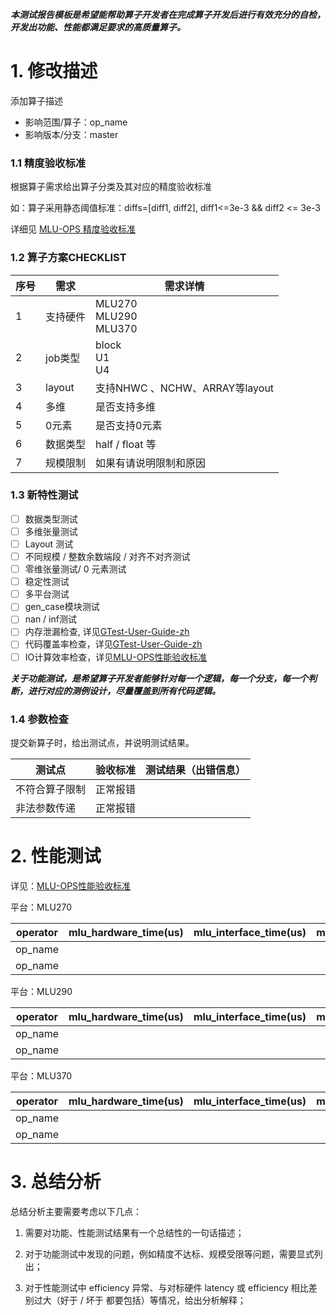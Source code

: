 **_本测试报告模板是希望能帮助算子开发者在完成算子开发后进行有效充分的自检，开发出功能、性能都满足要求的高质量算子。_**

# 1. 修改描述

添加算子描述
- 影响范围/算子：op_name
- 影响版本/分支：master

### 1.1 精度验收标准

根据算子需求给出算子分类及其对应的精度验收标准

如：算子采用静态阈值标准：diffs=[diff1, diff2], diff1<=3e-3 && diff2 <= 3e-3

详细见 [MLU-OPS 精度验收标准](./MLU-OPS-Accuracy-Acceptance-Standard.md)

### 1.2 算子方案CHECKLIST

|      序号      |           需求            |      需求详情       |
|----------------|---------------------------|---------------------|
|        1       |          支持硬件         | MLU270 <br> MLU290 <br>MLU370|
|        2       |          job类型          |    block <br> U1 <br> U4    |
|        3       |         layout            |  支持NHWC 、NCHW、ARRAY等layout    |
|        4       |         多维              |       是否支持多维         |
|        5       |         0元素             |       是否支持0元素         |
|        6       |         数据类型       |         half / float 等             |
|        7      |        规模限制            |       如果有请说明限制和原因      |

### 1.3 新特性测试

- [ ] 数据类型测试
- [ ] 多维张量测试
- [ ] Layout 测试
- [ ] 不同规模 / 整数余数端段 / 对齐不对齐测试
- [ ] 零维张量测试/ 0 元素测试
- [ ] 稳定性测试
- [ ] 多平台测试
- [ ] gen_case模块测试
- [ ] nan / inf测试  
- [ ] 内存泄漏检查, 详见[GTest-User-Guide-zh](./GTest-User-Guide-zh.md)
- [ ] 代码覆盖率检查，详见[GTest-User-Guide-zh](./GTest-User-Guide-zh.md)
- [ ] IO计算效率检查，详见[MLU-OPS性能验收标准](./MLU-OPS-Performance-Acceptance-Standard.md) 

**_关于功能测试，是希望算子开发者能够针对每一个逻辑，每一个分支，每一个判断，进行对应的测例设计，尽量覆盖到所有代码逻辑。_**

### 1.4 参数检查

提交新算子时，给出测试点，并说明测试结果。

| 测试点         | 验收标准 | 测试结果（出错信息） |
| -------------- | -------- | -------------------- |
| 不符合算子限制 | 正常报错 |                      |
| 非法参数传递   | 正常报错 |                      |

# 2. 性能测试

详见：[MLU-OPS性能验收标准](./MLU-OPS-Performance-Acceptance-Standard.md)

平台：MLU270

|operator|mlu_hardware_time(us)|mlu_interface_time(us)|mlu_io_efficiency|mlu_compute_efficiency|mlu_workwpace_size(Bytes)|data_type|shape|
|-----|----|----|----|----|----|------|-----|
|op_name|   |    |     |    |    |    |     |
|op_name|   |    |     |    |    |    |     |

平台：MLU290

|operator|mlu_hardware_time(us)|mlu_interface_time(us)|mlu_io_efficiency|mlu_compute_efficiency|mlu_workwpace_size(Bytes)|data_type|shape|
|-----|----|----|----|----|----|------|-----|
|op_name|   |    |     |    |    |    |     |
|op_name|   |    |     |    |    |    |     |

平台：MLU370

|operator|mlu_hardware_time(us)|mlu_interface_time(us)|mlu_io_efficiency|mlu_compute_efficiency|mlu_workwpace_size(Bytes)|data_type|shape|
|-----|----|----|----|----|----|------|-----|
|op_name|   |    |     |    |    |    |     |
|op_name|   |    |     |    |    |    |     |

# 3. 总结分析

总结分析主要需要考虑以下几点：

1. 需要对功能、性能测试结果有一个总结性的一句话描述；

2. 对于功能测试中发现的问题，例如精度不达标、规模受限等问题，需要显式列出；

3. 对于性能测试中 efficiency 异常、与对标硬件 latency 或 efficiency 相比差别过大（好于 / 坏于 都要包括）等情况，给出分析解释；
